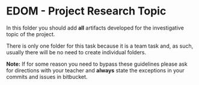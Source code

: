 # EDOM - Project Research Topic

In this folder you should add **all** artifacts developed for the investigative topic of the project.

There is only one folder for this task because it is a team task and, as such, usually there will be no need to create individual folders.

**Note:** If for some reason you need to bypass these guidelines please ask for directions with your teacher and **always** state the exceptions in your commits and issues in bitbucket.
